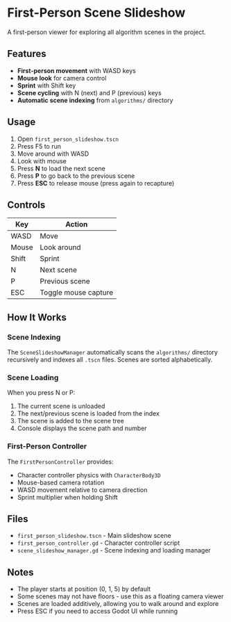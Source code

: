 # First-Person Scene Slideshow

A first-person viewer for exploring all algorithm scenes in the project.

## Features

- **First-person movement** with WASD keys
- **Mouse look** for camera control
- **Sprint** with Shift key
- **Scene cycling** with N (next) and P (previous) keys
- **Automatic scene indexing** from `algorithms/` directory

## Usage

1. Open `first_person_slideshow.tscn`
2. Press F5 to run
3. Move around with WASD
4. Look with mouse
5. Press **N** to load the next scene
6. Press **P** to go back to the previous scene
7. Press **ESC** to release mouse (press again to recapture)

## Controls

| Key | Action |
|-----|--------|
| WASD | Move |
| Mouse | Look around |
| Shift | Sprint |
| N | Next scene |
| P | Previous scene |
| ESC | Toggle mouse capture |

## How It Works

### Scene Indexing

The `SceneSlideshowManager` automatically scans the `algorithms/` directory recursively and indexes all `.tscn` files. Scenes are sorted alphabetically.

### Scene Loading

When you press N or P:
1. The current scene is unloaded
2. The next/previous scene is loaded from the index
3. The scene is added to the scene tree
4. Console displays the scene path and number

### First-Person Controller

The `FirstPersonController` provides:
- Character controller physics with `CharacterBody3D`
- Mouse-based camera rotation
- WASD movement relative to camera direction
- Sprint multiplier when holding Shift

## Files

- `first_person_slideshow.tscn` - Main slideshow scene
- `first_person_controller.gd` - Character controller script
- `scene_slideshow_manager.gd` - Scene indexing and loading manager

## Notes

- The player starts at position (0, 1, 5) by default
- Some scenes may not have floors - use this as a floating camera viewer
- Scenes are loaded additively, allowing you to walk around and explore
- Press ESC if you need to access Godot UI while running
